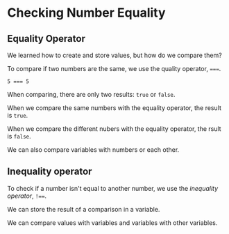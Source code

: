# Checking Number Equality

## Equality Operator
We learned how to create and store values, but how do we compare them?

To compare if two numbers are the same, we use the quality operator, `===`.

``` 5 === 5 ```

When comparing, there are only two results: `true` or `false`.

When we compare the same numbers with the equality operator, the result is `true`.

When we compare the different nubers with the equality operator, the rsult is `false`.

We can also compare variables with numbers or each other.

## Inequality operator

To check if a number isn't equal to another number, we use the *inequality operator*, `!==`.

We can store the result of a comparison in a variable. 

We can compare values with variables and variables with other variables.
